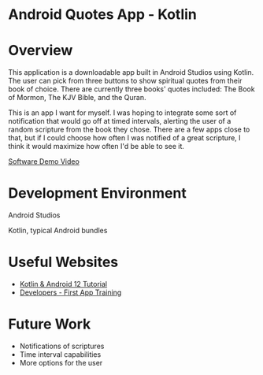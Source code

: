 # Android Quotes App - Kotlin

# Overview

This application is a downloadable app built in Android Studios using Kotlin. The user can pick from three buttons to show spiritual quotes from their book of choice. There are currently three books' quotes included: The Book of Mormon, The KJV Bible, and the Quran.

This is an app I want for myself. I was hoping to integrate some sort of notification that would go off at timed intervals, alerting the user of a random scripture from the book they chose. There are a few apps close to that, but if I could choose how often I was notified of a great scripture, I think it would maximize how often I'd be able to see it.


[Software Demo Video](https://youtu.be/pQ4-sv93I3w)

# Development Environment

Android Studios

Kotlin, typical Android bundles

# Useful Websites

* [Kotlin & Android 12 Tutorial](https://www.youtube.com/watch?v=HwoxgUPabMk&t=3879s)
* [Developers - First App Training](https://developer.android.com/courses/pathways/android-basics-kotlin-one#codelab-https://developer.android.com/codelabs/basic-android-kotlin-training-first-kotlin-program)

# Future Work

* Notifications of scriptures
* Time interval capabilities
* More options for the user
